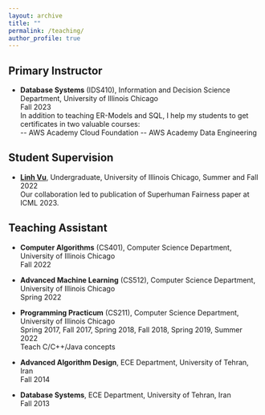 ```yaml
---
layout: archive
title: ""
permalink: /teaching/
author_profile: true
---
```


## Primary Instructor
- **Database Systems** (IDS410), Information and Decision Science Department, University of Illinois Chicago<br>
Fall 2023<br>
In addition to teaching ER-Models and SQL, I help my students to get certificates in two valuable courses:<br>
-- AWS Academy Cloud Foundation
-- AWS Academy Data Engineering 


## Student Supervision
- [**Linh Vu**](https://www.linkedin.com/in/lvu5), Undergraduate, University of Illinois Chicago, Summer and Fall  2022<br>
Our collaboration led to publication of Superhuman Fairness paper at ICML 2023. 


## Teaching Assistant
- **Computer Algorithms** (CS401), Computer Science Department, University of Illinois Chicago<br>
Fall 2022

- **Advanced Machine Learning** (CS512), Computer Science Department, University of Illinois Chicago<br>
Spring 2022

- **Programming Practicum** (CS211), Computer Science Department, University of Illinois Chicago<br>
Spring 2017, Fall 2017, Spring 2018, Fall 2018, Spring 2019, Summer 2022<br>
Teach C/C++/Java concepts

- **Advanced Algorithm Design**, ECE Department, University of Tehran, Iran<br>
Fall 2014

- **Database Systems**, ECE Department, University of Tehran, Iran<br>
Fall 2013
